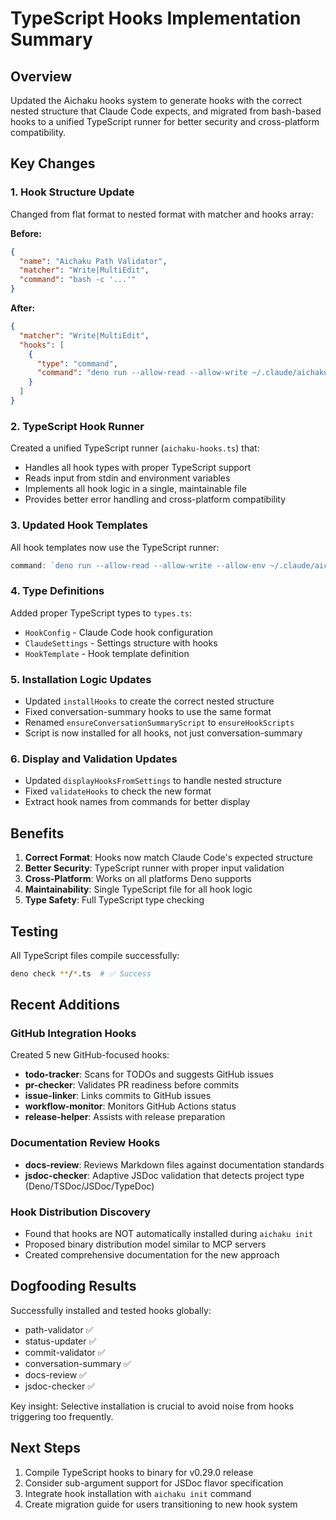 # TypeScript Hooks Implementation Summary

## Overview

Updated the Aichaku hooks system to generate hooks with the correct nested structure that Claude Code expects, and
migrated from bash-based hooks to a unified TypeScript runner for better security and cross-platform compatibility.

## Key Changes

### 1. Hook Structure Update

Changed from flat format to nested format with matcher and hooks array:

**Before:**

```json
{
  "name": "Aichaku Path Validator",
  "matcher": "Write|MultiEdit",
  "command": "bash -c '...'"
}
```

**After:**

```json
{
  "matcher": "Write|MultiEdit",
  "hooks": [
    {
      "type": "command",
      "command": "deno run --allow-read --allow-write ~/.claude/aichaku/hooks/aichaku-hooks.ts path-validator"
    }
  ]
}
```

### 2. TypeScript Hook Runner

Created a unified TypeScript runner (`aichaku-hooks.ts`) that:

- Handles all hook types with proper TypeScript support
- Reads input from stdin and environment variables
- Implements all hook logic in a single, maintainable file
- Provides better error handling and cross-platform compatibility

### 3. Updated Hook Templates

All hook templates now use the TypeScript runner:

```typescript
command: `deno run --allow-read --allow-write --allow-env ~/.claude/aichaku/hooks/aichaku-hooks.ts hook-name`;
```

### 4. Type Definitions

Added proper TypeScript types to `types.ts`:

- `HookConfig` - Claude Code hook configuration
- `ClaudeSettings` - Settings structure with hooks
- `HookTemplate` - Hook template definition

### 5. Installation Logic Updates

- Updated `installHooks` to create the correct nested structure
- Fixed conversation-summary hooks to use the same format
- Renamed `ensureConversationSummaryScript` to `ensureHookScripts`
- Script is now installed for all hooks, not just conversation-summary

### 6. Display and Validation Updates

- Updated `displayHooksFromSettings` to handle nested structure
- Fixed `validateHooks` to check the new format
- Extract hook names from commands for better display

## Benefits

1. **Correct Format**: Hooks now match Claude Code's expected structure
2. **Better Security**: TypeScript runner with proper input validation
3. **Cross-Platform**: Works on all platforms Deno supports
4. **Maintainability**: Single TypeScript file for all hook logic
5. **Type Safety**: Full TypeScript type checking

## Testing

All TypeScript files compile successfully:

```bash
deno check **/*.ts  # ✅ Success
```

## Recent Additions

### GitHub Integration Hooks

Created 5 new GitHub-focused hooks:

- **todo-tracker**: Scans for TODOs and suggests GitHub issues
- **pr-checker**: Validates PR readiness before commits
- **issue-linker**: Links commits to GitHub issues
- **workflow-monitor**: Monitors GitHub Actions status
- **release-helper**: Assists with release preparation

### Documentation Review Hooks

- **docs-review**: Reviews Markdown files against documentation standards
- **jsdoc-checker**: Adaptive JSDoc validation that detects project type (Deno/TSDoc/JSDoc/TypeDoc)

### Hook Distribution Discovery

- Found that hooks are NOT automatically installed during `aichaku init`
- Proposed binary distribution model similar to MCP servers
- Created comprehensive documentation for the new approach

## Dogfooding Results

Successfully installed and tested hooks globally:

- path-validator ✅
- status-updater ✅
- commit-validator ✅
- conversation-summary ✅
- docs-review ✅
- jsdoc-checker ✅

Key insight: Selective installation is crucial to avoid noise from hooks triggering too frequently.

## Next Steps

1. Compile TypeScript hooks to binary for v0.29.0 release
2. Consider sub-argument support for JSDoc flavor specification
3. Integrate hook installation with `aichaku init` command
4. Create migration guide for users transitioning to new hook system
